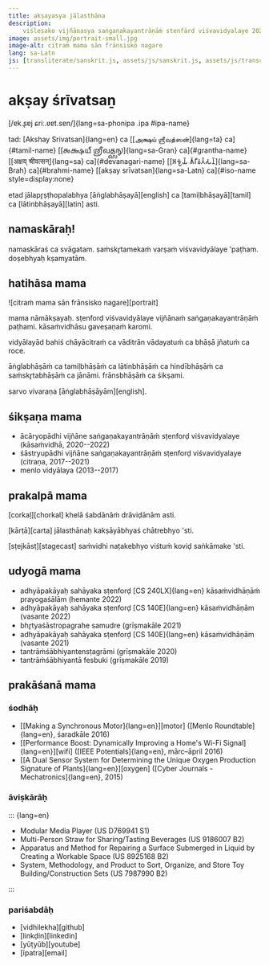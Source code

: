 ```yaml
---
title: akṣayasya jālasthāna
description:
    viśleṣako vijñānasya saṅgaṇakayantrāṇāṁ stenfārd viśvavidyalaye 2022
image: assets/img/portrait-small.jpg
image-alt: citraṁ mama sān frānsisko nagare
lang: sa-Latn
js: [transliterate/sanskrit.js, assets/js/sanskrit.js, assets/js/transcribe.js]
---
```


# akṣay śrīvatsaṉ

[/ɐk.ʂɐj ɕriː.ʋɐt.sɐn/]{lang=sa-phonipa .ipa #ipa-name}

tad: [Akshay Srivatsan]{lang=en} ca [[அக்ஷய் ஶ்ரீவத்ஸன்]{lang=ta}
ca]{#tamil-name} [[𑌅𑌕𑍍𑌷𑌯𑍍 𑌶𑍍𑌰𑍀𑌵𑌤𑍍𑌸𑌨𑍍]{lang=sa-Gran} ca]{#grantha-name} [[अक्षय्
श्रीवत्सन्]{lang=sa} ca]{#devanagari-name} [[𑀅𑀓𑁆𑀱𑀬𑁆 𑀰𑁆𑀭𑀻𑀯𑀢𑁆𑀲𑀦𑁆]{lang=sa-Brah}
ca]{#brahmi-name} [[akṣay srīvatsan]{lang=sa-Latn} ca]{#iso-name
style=display:none}

etad jālapr̥ṣṭhopalabhya [āṅglabhāṣayā][english] ca [tamiḷbhāṣayā][tamil] ca
[lātinbhāṣayā][latin] asti.

## namaskāraḥ!

namaskāraś ca svāgatam. saṁskr̥tamekaṁ varṣaṁ viśvavidyālaye &apos;paṭham.  
doṣebhyaḥ kṣamyatām.

<div id="scripts" style="display:none">
<label for="script">**lipiṁ cino—**</label>
<select lang="sa-Latn" name="script" id="script" 
onchange="set_document_script(this.value)">
    <option value="iso">lātin</option>
    <option value="devanagari">devanāgarī</option>
    <option value="grantha">grantha</option>
    <option value="brahmi">brāhmī</option>
    <option value="tamil">tamiḻ</option>
    <option value="tamil-grantha">tamiḻ-grantha</option>
    <option value="ipa">sarvadeśīya</option>
    <option value="english">āṅglabhāśā</option>
</select>
</div>

## hatihāsa mama

![citraṁ mama sān frānsisko nagare][portrait]

mama nāmākṣayaḥ. sṭenforḍ viśvavidyālaye vijñānaṁ saṅgaṇakayantrāṇāṁ paṭhami.
kāsaṁvidhāsu gaveṣaṇaṁ karomi.

vidyālayād bahiś chāyācitraṁ ca vāditrān vādayatuṁ ca bhāṣā jñatuṁ ca roce.

āṅglabhāṣāṁ ca tamiḷbhāṣāṁ ca lātinbhāṣāṁ ca hindībhāṣāṁ ca saṁskr̥tabhāṣāṁ ca
jānāmi. frānsbhāṣāṁ ca śikṣami.

sarvo vivaraṇa [āṅglabhāṣāyām][english].

## śikṣaṇa mama

-   ācāryopādhi vijñāne saṅgaṇakayantrāṇāṁ sṭenforḍ viśvavidyalaye (kāsaṁvidhā,
    2020--2022)
-   śāstryupādhi vijñāne saṅgaṇakayantrāṇāṁ sṭenforḍ viśvavidyalaye (citraṇa,
    2017--2021)
-   menlo vidyālaya (2013--2017)

## prakalpā mama

[corkaḷ][chorkal] khelā śabdānāṁ drāviḍānām asti.

[kārṭā][carta] jālasthānaḥ kakṣāyābhyaś chātrebhyo 'sti.

[sṭejkāsṭ][stagecast] saṁvidhi naṭakebhyo viśtuṁ koviḍ saṅkāmake &apos;sti.

## udyogā mama

-   adhyāpakāyaḥ sahāyaka sṭenforḍ [CS 240LX]{lang=en} kāsaṁvidhāṇāṁ
    prayogaśālām (hemante 2022)
-   adhyāpakāyaḥ sahāyaka sṭenforḍ [CS 140E]{lang=en} kāsaṁvidhāṇām
    (vasante 2022)
-   bhr̥tyaśāstropagrahe samudre (grīṣmakāle 2021)
-   adhyāpakāyaḥ sahāyaka sṭenforḍ [CS 140E]{lang=en} kāsaṁvidhāṇām
    (vasante 2021)
-   tantrāṁśābhiyantensṭagrāmi (grīṣmakāle 2020)
-   tantrāṁśābhiyantā fesbuki (grīṣmakāle 2019)

## prakāśanā mama

### śodhāḥ

-   [[Making a Synchronous Motor]{lang=en}][motor] ([Menlo Roundtable]{lang=en},
    śaradkāle 2016)
-   [[Performance Boost: Dynamically Improving a Home&apos;s Wi-Fi
    Signal]{lang=en}][wifi] ([IEEE Potentials]{lang=en}, mārc–āpril 2016)
-   [[A Dual Sensor System for Determining the Unique Oxygen Production
    Signature of Plants]{lang=en}][oxygen] ([Cyber Journals -
    Mechatronics]{lang=en}, 2015)

### āviṣkārāḥ

::: {lang=en}

-   Modular Media Player (US D769941 S1)
-   Multi-Person Straw for Sharing/Tasting Beverages (US 9186007 B2)
-   Apparatus and Method for Repairing a Surface Submerged in Liquid by Creating
    a Workable Space (US 8925168 B2)
-   System, Methodology, and Product to Sort, Organize, and Store Toy
    Building/Construction Sets (US 7987990 B2)

:::

### pariśabdāḥ

-   [vidhilekha][github]
-   [linkḍin][linkedin]
-   [yūṭyūb][youtube]
-   [īpatra][email]

<script>
document.getElementById("scripts").style.display = "block";

function set_document_script(type) {
    if (type == "iso")
        iso();
    else if (type == "devanagari")
        devanagari();
    else if (type == "grantha")
        grantha();
    else if (type == "brahmi")
        brahmi();
    else if (type == "tamil")
        tamil();
    else if (type == "tamil-grantha")
        tamil_grantha();
    else if (type == "ipa")
        ipa();
    else if (type == "english")
        english();
}

if (window.location.search) set_document_script(window.location.search.slice(1));
</script>
